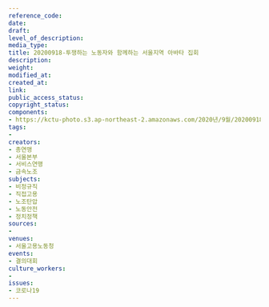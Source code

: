 ```yaml
---
reference_code: 
date: 
draft: 
level_of_description: 
media_type: 
title: 20200918-투쟁하는 노동자와 함께하는 서울지역 아바타 집회
description: 
weight: 
modified_at: 
created_at: 
link: 
public_access_status: 
copyright_status: 
components:
- https://kctu-photo.s3.ap-northeast-2.amazonaws.com/2020년/9월/20200918-투쟁하는+노동자와+함께하는+서울지역+아바타+집회/_PIG5008.JPG
tags:
- 
creators:
- 총연맹
- 서울본부
- 서비스연맹
- 금속노조
subjects:
- 비정규직
- 직접고용
- 노조탄압
- 노동안전
- 정치정책
sources:
- 
venues:
- 서울고용노동청
events:
- 결의대회
culture_workers:
- 
issues:
- 코로나19
---
```

